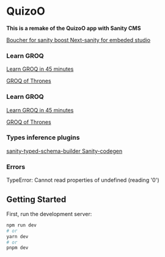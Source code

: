 
# QuizoO
**This is a remake of the QuizoO app with Sanity CMS**

[Boucher for sanity boost ](https://www.sanity.io/sonny)
[Next-sanity for embeded studio ](https://www.npmjs.com/package/next-sanity?activeTab=readme#next-sanitystudio)

### Learn GROQ
[Learn GROQ in 45 minutes ](https://hdoro.dev/learn-groq)

[GROQ of Thrones ](https://groq-of-thrones.netlify.app/)
### Learn GROQ
[Learn GROQ in 45 minutes ](https://hdoro.dev/learn-groq)

[GROQ of Thrones ](https://groq-of-thrones.netlify.app/)

### Types inference plugins

[sanity-typed-schema-builder ](https://www.sanity.io/plugins/sanity-typed-schema-builder)
[Sanity-codegen](https://www.sanity.io/plugins/sanity-codegen)

### Errors
TypeError: Cannot read properties of undefined (reading '0')
## Getting Started

First, run the development server:

```bash
npm run dev
# or
yarn dev
# or
pnpm dev
```

